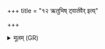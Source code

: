+++
title = "१२ ऋतुभिष् ट्वार्तवैर् इत्य्"

+++
<details><summary>मूलम् (GR)</summary>

ऋतुभिष् ट्वार्तवैर् इत्य् एका ॥ +++(PS 1.54.5 is repeated)+++
</details>